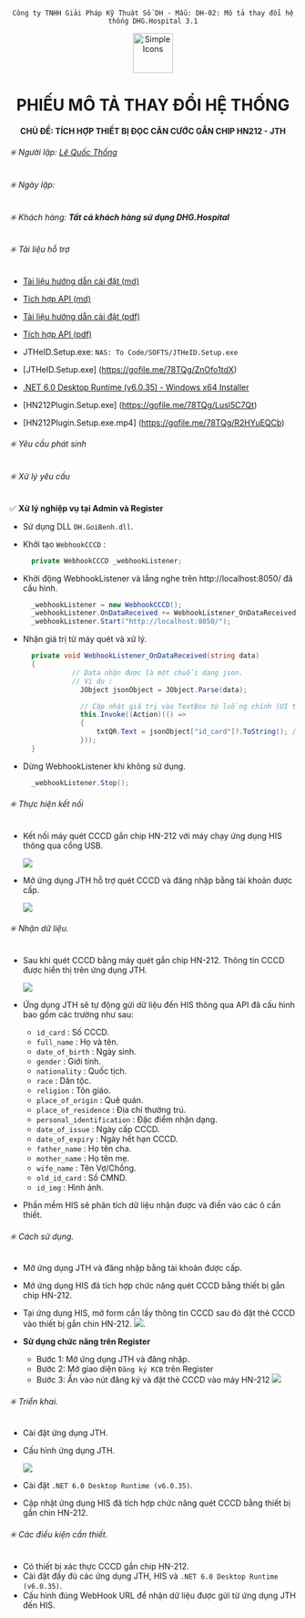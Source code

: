 <div align="center">

`Công ty TNHH Giải Pháp Kỹ Thuật Số DH - Mẫu: DH-02: Mô tả thay đổi hệ thống DHG.Hospital 3.1`

</div>

<div align="center">
  <img src="https://raw.githubusercontent.com/dh-hos/dhg.hospitalprinter/main/Deploy_Tools/Logo.ico" alt="Simple Icons" width=70>
  <h1>PHIẾU MÔ TẢ THAY ĐỔI HỆ THỐNG</h1>  
</div>
<div align="center">

#### CHỦ ĐỀ: TÍCH HỢP THIẾT BỊ ĐỌC CĂN CƯỚC GẮN CHIP HN212 - JTH

</div>

###### :eight_spoked_asterisk: Người lập: [Lê Quốc Thống](https://github.com/lequocthong29)

###### :eight_spoked_asterisk: Ngày lập:

###### :eight_spoked_asterisk: Khách hàng: **Tất cả khách hàng sử dụng DHG.Hospital**

###### :eight_spoked_asterisk: Tài liệu hỗ trợ

- [Tài liệu hướng dẫn cài đặt (md)](Tich-hop-doc-the-cccd-gan-chip-HN212-jth-api.md)

- [Tích hợp API (md)](Tich-hop-doc-the-cccd-gan-chip-HN212-jth.md)

- [Tài liệu hướng dẫn cài đặt (pdf)](Tich-hop-doc-the-cccd-gan-chip-HN212-jth.pdf)

- [Tích hợp API (pdf)](Tich-hop-doc-the-cccd-gan-chip-HN212-jth-api.pdf)

- JTHeID.Setup.exe: `NAS: To Code/SOFTS/JTHeID.Setup.exe`

- [JTHeID.Setup.exe] (https://gofile.me/78TQg/ZnOfo1tdX)

- [.NET 6.0 Desktop Runtime (v6.0.35) - Windows x64 Installer](https://download.visualstudio.microsoft.com/download/pr/0bfb4b48-9221-491f-8157-eed2307f13e6/3d7890b36ae32759d141633afd43787e/windowsdesktop-runtime-6.0.35-win-x64.exe)

- [HN212Plugin.Setup.exe] (https://gofile.me/78TQg/Lusl5C7Qt)

- [HN212Plugin.Setup.exe.mp4] (https://gofile.me/78TQg/R2HYuEQCb)

###### :eight_spoked_asterisk: Yêu cầu phát sinh

###### :eight_spoked_asterisk: Xử lý yêu cầu

:white_check_mark: **Xử lý nghiệp vụ tại Admin và Register**

- Sử dụng DLL `DH.GoiBenh.dll`.
- Khởi tạo `WebhookCCCD` :

  ```csharp
    private WebhookCCCD _webhookListener;
  ```

- Khởi động WebhookListener và lắng nghe trên http://localhost:8050/ đã cấu hình.

  ```csharp
    _webhookListener = new WebhookCCCD();
    _webhookListener.OnDataReceived += WebhookListener_OnDataReceived; //Khi dữ liệu được nhận, sự kiện này sẽ được kích hoạt, xữ lý dữ liệu nhận được trong hàm này.
    _webhookListener.Start("http://localhost:8050/");
  ```

- Nhận giá trị từ máy quét và xử lý.

  ```csharp
    private void WebhookListener_OnDataReceived(string data)
    {
              // Data nhận được là một chuỗi dạng json.
              // Ví dụ :
                JObject jsonObject = JObject.Parse(data);

                // Cập nhật giá trị vào TextBox từ luồng chính (UI thread)
                this.Invoke((Action)(() =>
                {
                    txtQR.Text = jsonObject["id_card"]?.ToString(); // Lấy giá trị "id_card"
                }));
    }
  ```

- Dừng WebhookListener khi không sử dụng.
  ```csharp
    _webhookListener.Stop();
  ```

###### :eight_spoked_asterisk: Thực hiện kết nối

- Kết nối máy quét CCCD gắn chip HN-212 với máy chạy ứng dụng HIS thông qua cổng USB.

  ![](https://i.imgur.com/E6HvhBw.png)

- Mở ứng dụng JTH hỗ trợ quét CCCD và đăng nhập bằng tài khoản được cấp.

  ![](https://i.imgur.com/ku2tAM0.png)

###### :eight_spoked_asterisk: Nhận dữ liệu.

- Sau khi quét CCCD bằng máy quét gắn chip HN-212. Thông tin CCCD được hiển thị trên ứng dụng JTH.

  ![](https://i.imgur.com/94uv7OS.png)

- Ứng dụng JTH sẽ tự động gửi dữ liệu đến HIS thông qua API đã cấu hình bao gồm các trường như sau:

  - `id_card` : Số CCCD.
  - `full_name` : Họ và tên.
  - `date_of_birth` : Ngày sinh.
  - `gender` : Giới tính.
  - `nationality` : Quốc tịch.
  - `race` : Dân tộc.
  - `religion` : Tôn giáo.
  - `place_of_origin` : Quê quán.
  - `place_of_residence` : Địa chỉ thường trú.
  - `personal_identification` : Đặc điểm nhận dạng.
  - `date_of_issue` : Ngày cấp CCCD.
  - `date_of_expiry` : Ngày hết hạn CCCD.
  - `father_name` : Họ tên cha.
  - `mother_name` : Họ tên mẹ.
  - `wife_name` : Tên Vợ/Chồng.
  - `old_id_card` : Số CMND.
  - `id_img` : Hình ảnh.

- Phần mềm HIS sẽ phân tích dữ liệu nhận được và điền vào các ô cần thiết.

###### :eight_spoked_asterisk: Cách sử dụng.

- Mở ứng dụng JTH và đăng nhập bằng tài khoản được cấp.
- Mở ứng dụng HIS đã tích hợp chức năng quét CCCD bằng thiết bị gắn chip HN-212.
- Tại ứng dụng HIS, mở form cần lấy thông tin CCCD sau đó đặt thẻ CCCD vào thiết bị gắn chin HN-212.
  ![](https://i.imgur.com/GriJSHQ.png).

- **Sử dụng chức năng trên Register**
  - Bước 1: Mở ứng dụng JTH và đăng nhập.
  - Bước 2: Mở giao diện `Đăng ký KCB` trên Register
  - Bước 3: Ấn vào nút đăng ký và đặt thẻ CCCD vào máy HN-212
    ![](https://i.imgur.com/5OzLhmt.gif)

###### :eight_spoked_asterisk: Triển khai.

- Cài đặt ứng dụng JTH.
- Cấu hình ứng dụng JTH.

  ![](https://i.imgur.com/jtSMbGc.png)

- Cài đặt `.NET 6.0 Desktop Runtime (v6.0.35)`.
- Cập nhật ứng dụng HIS đã tích hợp chức năng quét CCCD bằng thiết bị gắn chin HN-212.

###### :eight_spoked_asterisk: Các điều kiện cần thiết.

- Có thiết bị xác thực CCCD gắn chip HN-212.
- Cài đặt đầy đủ các ứng dụng JTH, HIS và `.NET 6.0 Desktop Runtime (v6.0.35)`.
- Cấu hình đúng WebHook URL để nhận dữ liệu được gửi từ ứng dụng JTH đến HIS.
